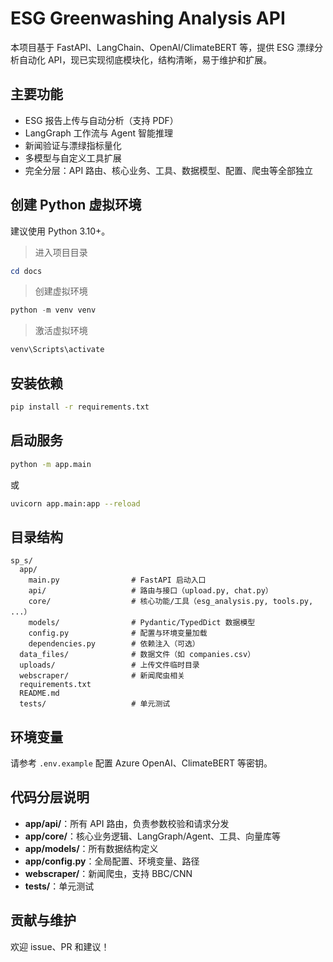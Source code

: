 # ESG Greenwashing Analysis API

本项目基于 FastAPI、LangChain、OpenAI/ClimateBERT 等，提供 ESG 漂绿分析自动化 API，现已实现彻底模块化，结构清晰，易于维护和扩展。

## 主要功能
- ESG 报告上传与自动分析（支持 PDF）
- LangGraph 工作流与 Agent 智能推理
- 新闻验证与漂绿指标量化
- 多模型与自定义工具扩展
- 完全分层：API 路由、核心业务、工具、数据模型、配置、爬虫等全部独立

## 创建 Python 虚拟环境

建议使用 Python 3.10+。
>进入项目目录
```powershell
cd docs
```
>创建虚拟环境
```powershell
python -m venv venv
```
>激活虚拟环境
```powershell
venv\Scripts\activate
```


## 安装依赖
```bash
pip install -r requirements.txt
```

## 启动服务
```bash
python -m app.main
```
或
```bash
uvicorn app.main:app --reload
```

## 目录结构
```
sp_s/
  app/
    main.py                # FastAPI 启动入口
    api/                   # 路由与接口（upload.py, chat.py）
    core/                  # 核心功能/工具（esg_analysis.py, tools.py, ...）
    models/                # Pydantic/TypedDict 数据模型
    config.py              # 配置与环境变量加载
    dependencies.py        # 依赖注入（可选）
  data_files/              # 数据文件（如 companies.csv）
  uploads/                 # 上传文件临时目录
  webscraper/              # 新闻爬虫相关
  requirements.txt
  README.md
  tests/                   # 单元测试
```

## 环境变量
请参考 `.env.example` 配置 Azure OpenAI、ClimateBERT 等密钥。

## 代码分层说明
- **app/api/**：所有 API 路由，负责参数校验和请求分发
- **app/core/**：核心业务逻辑、LangGraph/Agent、工具、向量库等
- **app/models/**：所有数据结构定义
- **app/config.py**：全局配置、环境变量、路径
- **webscraper/**：新闻爬虫，支持 BBC/CNN
- **tests/**：单元测试

## 贡献与维护
欢迎 issue、PR 和建议！